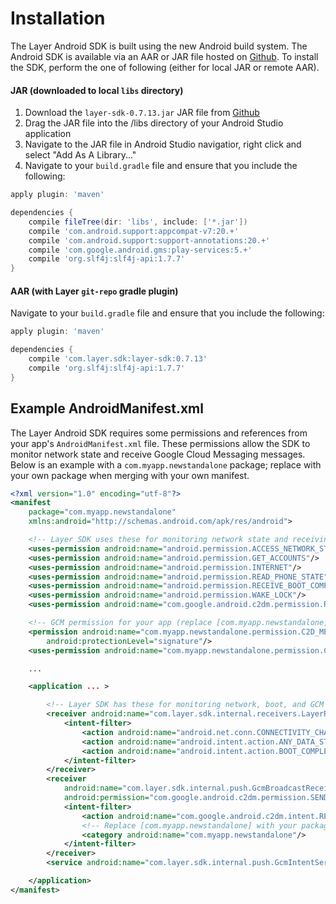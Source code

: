 # Installation
The Layer Android SDK is built using the new Android build system. The Android SDK is available via an AAR or JAR file hosted on [Github](https://github.com/layerhq/releases-android). To install the SDK, perform the one of following (either for local JAR or remote AAR).

#### JAR (downloaded to local `libs` directory)

1. Download the `layer-sdk-0.7.13.jar` JAR file from [Github](https://github.com/layerhq/releases-android)
2. Drag the JAR file into the /libs directory of your Android Studio application
3. Navigate to the JAR file in Android Studio navigatior, right click and select "Add As A Library..."
4. Navigate to your `build.gradle` file and ensure that you include the following:

```groovy
apply plugin: 'maven'

dependencies {
    compile fileTree(dir: 'libs', include: ['*.jar'])
    compile 'com.android.support:appcompat-v7:20.+'
    compile 'com.android.support:support-annotations:20.+'
    compile 'com.google.android.gms:play-services:5.+'
    compile 'org.slf4j:slf4j-api:1.7.7'
}
```

#### AAR (with Layer `git-repo` gradle plugin)
Navigate to your `build.gradle` file and ensure that you include the following:

```groovy
apply plugin: 'maven'

dependencies {
    compile 'com.layer.sdk:layer-sdk:0.7.13'
    compile 'org.slf4j:slf4j-api:1.7.7'
}
```

## Example AndroidManifest.xml
The Layer Android SDK requires some permissions and references from your app's `AndroidManifest.xml` file.  These permissions allow the SDK to monitor network state and receive Google Cloud Messaging messages.  Below is an example with a `com.myapp.newstandalone` package; replace with your own package when merging with your own manifest.

``` xml
<?xml version="1.0" encoding="utf-8"?>
<manifest
    package="com.myapp.newstandalone"
    xmlns:android="http://schemas.android.com/apk/res/android">

    <!-- Layer SDK uses these for monitoring network state and receiving GCM -->
    <uses-permission android:name="android.permission.ACCESS_NETWORK_STATE"/>
    <uses-permission android:name="android.permission.GET_ACCOUNTS"/>
    <uses-permission android:name="android.permission.INTERNET"/>
    <uses-permission android:name="android.permission.READ_PHONE_STATE"/>
    <uses-permission android:name="android.permission.RECEIVE_BOOT_COMPLETED"/>
    <uses-permission android:name="android.permission.WAKE_LOCK"/>
    <uses-permission android:name="com.google.android.c2dm.permission.RECEIVE"/>

    <!-- GCM permission for your app (replace [com.myapp.newstandalone] with your package name) -->
    <permission android:name="com.myapp.newstandalone.permission.C2D_MESSAGE"
        android:protectionLevel="signature"/>
    <uses-permission android:name="com.myapp.newstandalone.permission.C2D_MESSAGE"/>

    ...

    <application ... >

        <!-- Layer SDK has these for monitoring network, boot, and GCM -->
        <receiver android:name="com.layer.sdk.internal.receivers.LayerReceiver">
            <intent-filter>
                <action android:name="android.net.conn.CONNECTIVITY_CHANGE"/>
                <action android:name="android.intent.action.ANY_DATA_STATE"/>
                <action android:name="android.intent.action.BOOT_COMPLETED"/>
            </intent-filter>
        </receiver>
        <receiver
            android:name="com.layer.sdk.internal.push.GcmBroadcastReceiver"
            android:permission="com.google.android.c2dm.permission.SEND">
            <intent-filter>
                <action android:name="com.google.android.c2dm.intent.RECEIVE"/>
        		<!-- Replace [com.myapp.newstandalone] with your package name -->
                <category android:name="com.myapp.newstandalone"/>
            </intent-filter>
        </receiver>
        <service android:name="com.layer.sdk.internal.push.GcmIntentService"/>

    </application>
</manifest>
```
